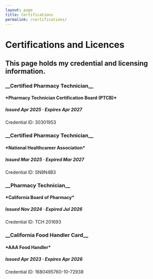```yaml
---
layout: page 
title: Certifications 
permalink: /certifications/
---
```

<h1>Certifications and Licences</h1>
<h2> This page holds my credential and licensing information.</h2>


<h3>__Certified Pharmacy Technician__</h3>
<h4>*Pharmacy Technician Certification Board (PTCB)*</h4>
<h5>Issued Apr 2025 · Expires Apr 2027 </h5>
Credential ID: 30301953

<h3>__Certified Pharmacy Technician__</h3>
<h4>*National Healthcareer Association*</h4>
<h5>Issued Mar 2025 · Expired Mar 2027 </h5>
Credential ID: SN8N4B3

<h3>__Pharmacy Technician__</h3>
<h4>*California Board of Pharmacy*</h4>
<h5>Issued Nov 2024 · Expired Jul 2026 </h5>
Credential ID: TCH 201693

<h3>__California Food Handler Card__</h3>
<h4>*AAA Food Handler*</h4>
<h5>Issued Apr 2023 · Expires Apr 2026 </h5>
Credential ID: 1680495760-10-72938
